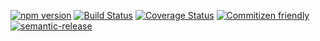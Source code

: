 [![npm version](https://badge.fury.io/js/fh-hooks.svg)](https://badge.fury.io/js/fh-hooks)
[![Build Status](https://travis-ci.org/stopyransky/fh-hooks.svg?branch=master)](https://travis-ci.org/stopyransky/fh-hooks)
[![Coverage Status](https://coveralls.io/repos/github/stopyransky/fh-hooks/badge.svg?branch=master)](https://coveralls.io/github/stopyransky/fh-hooks?branch=master)
[![Commitizen friendly](https://img.shields.io/badge/commitizen-friendly-brightgreen.svg)](http://commitizen.github.io/cz-cli/)
[![semantic-release](https://img.shields.io/badge/%20%20%F0%9F%93%A6%F0%9F%9A%80-semantic--release-e10079.svg)](https://github.com/semantic-release/semantic-release)
